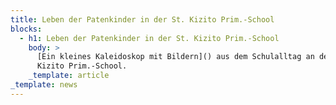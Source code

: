 ```yaml
---
title: Leben der Patenkinder in der St. Kizito Prim.-School
blocks:
  - h1: Leben der Patenkinder in der St. Kizito Prim.-School
    body: >
      [Ein kleines Kaleidoskop mit Bildern]() aus dem Schulalltag an der St.
      Kizito Prim.-School.
    _template: article
_template: news
---
```


